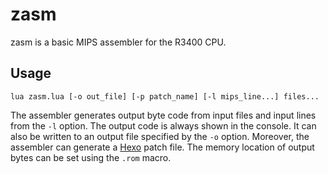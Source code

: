 # zasm
zasm is a basic MIPS assembler for the R3400 CPU.

## Usage

```
lua zasm.lua [-o out_file] [-p patch_name] [-l mips_line...] files...
```

The assembler generates output byte code from input files and input lines from the `-l` option. The output code is always shown in the console. It can also be written to an output file specified by the `-o` option. Moreover, the assembler can generate a [Hexo](github.com/kroemker/Hexo) patch file. The memory location of output bytes can be set using the `.rom` macro.
